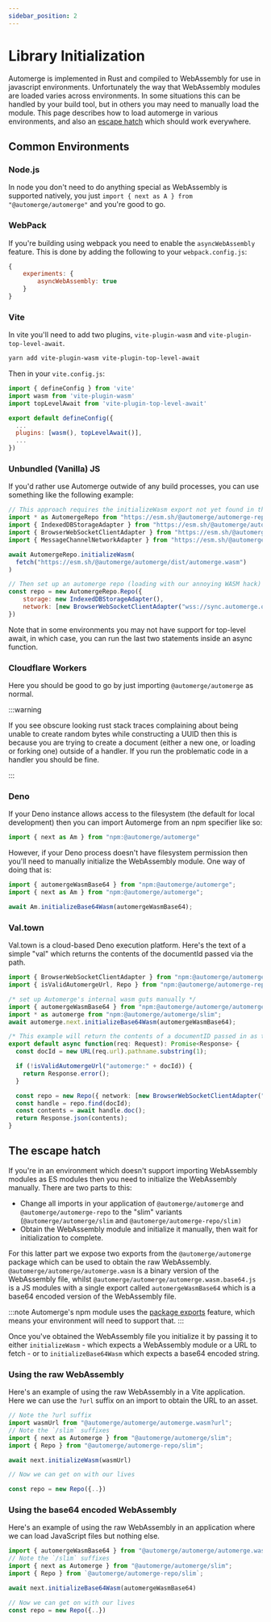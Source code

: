 ```yaml
---
sidebar_position: 2
---
```


# Library Initialization

Automerge is implemented in Rust and compiled to WebAssembly for use in javascript environments. Unfortunately the way that WebAssembly modules are loaded varies across environments. In some situations this can be handled by your build tool, but in others you may need to manually load the module. This page describes how to load automerge in various environments, and also an [escape hatch](#the-escape-hatch) which should work everywhere.

## Common Environments

### Node.js

In node you don't need to do anything special as WebAssembly is supported natively, you just `import { next as A } from "@automerge/automerge"` and you're good to go.

### WebPack

If you're building using webpack you need to enable the `asyncWebAssembly` feature. This is done by adding the following to your `webpack.config.js`:

```javascript
{
    experiments: {
        asyncWebAssembly: true
    }
}
```

### Vite

In vite you'll need to add two plugins, `vite-plugin-wasm` and `vite-plugin-top-level-await`.


```bash
yarn add vite-plugin-wasm vite-plugin-top-level-await
```

Then in your `vite.config.js`:

```javascript
import { defineConfig } from 'vite'
import wasm from 'vite-plugin-wasm'
import topLevelAwait from 'vite-plugin-top-level-await'

export default defineConfig({
  ...
  plugins: [wasm(), topLevelAwait()],
  ...
})
```

### Unbundled (Vanilla) JS

If you'd rather use Automerge outwide of any build processes, you can use something like the following example:

```javascript
// This approach requires the initializeWasm export not yet found in the stable 1.2.1 release.
import * as AutomergeRepo from "https://esm.sh/@automerge/automerge-repo@2.0.0-alpha.14/slim?bundle-deps"
import { IndexedDBStorageAdapter } from "https://esm.sh/@automerge/automerge-repo-storage-indexeddb@2.0.0-alpha.14?bundle-deps"
import { BrowserWebSocketClientAdapter } from "https://esm.sh/@automerge/automerge-repo-network-websocket@2.0.0-alpha.14?bundle-deps"
import { MessageChannelNetworkAdapter } from "https://esm.sh/@automerge/automerge-repo-network-messagechannel@2.0.0-alpha.14?bundle-deps"

await AutomergeRepo.initializeWasm(
  fetch("https://esm.sh/@automerge/automerge/dist/automerge.wasm")
)

// Then set up an automerge repo (loading with our annoying WASM hack)
const repo = new AutomergeRepo.Repo({
    storage: new IndexedDBStorageAdapter(),
    network: [new BrowserWebSocketClientAdapter("wss://sync.automerge.org")],
})
```

Note that in some environments you may not have support for top-level await, in which case, you can run the last two statements inside an async function.

### Cloudflare Workers

Here you should be good to go by just importing `@automerge/automerge` as normal.

:::warning

If you see obscure looking rust stack traces complaining about being unable to create random bytes while constructing a UUID then this is because you are trying to create a document (either a new one, or loading or forking one) outside of a handler. If you run the problematic code in a handler you should be fine.

:::


### Deno

If your Deno instance allows access to the filesystem (the default for local development) then you can import Automerge from an npm specifier like so:

```typescript
import { next as Am } from "npm:@automerge/automerge"
```

However, if your Deno process doesn't have filesystem permission then you'll need to manually initialize the WebAssembly module. One way of doing that is:

```typescript
import { automergeWasmBase64 } from "npm:@automerge/automerge";
import { next as Am } from "npm:@automerge/automerge";

await Am.initializeBase64Wasm(automergeWasmBase64);
```

### Val.town

Val.town is a cloud-based Deno execution platform. Here's the text of a simple "val" which returns the contents of the documentId passed via the path.

```typescript
import { BrowserWebSocketClientAdapter } from "npm:@automerge/automerge-repo-network-websocket";
import { isValidAutomergeUrl, Repo } from "npm:@automerge/automerge-repo/slim";

/* set up Automerge's internal wasm guts manually */
import { automergeWasmBase64 } from "npm:@automerge/automerge/automerge.wasm.base64.js";
import * as automerge from "npm:@automerge/automerge/slim";
await automerge.next.initializeBase64Wasm(automergeWasmBase64);

/* This example will return the contents of a documentID passed in as the path as JSON. */
export default async function(req: Request): Promise<Response> {
  const docId = new URL(req.url).pathname.substring(1);

  if (!isValidAutomergeUrl("automerge:" + docId)) {
    return Response.error();
  }

  const repo = new Repo({ network: [new BrowserWebSocketClientAdapter("wss://sync.automerge.org")] });
  const handle = repo.find(docId);
  const contents = await handle.doc();
  return Response.json(contents);
}
```

## The escape hatch

If you're in an environment which doesn't support importing WebAssembly modules as ES modules then you need to initialize the WebAssembly manually. There are two parts to this:

* Change all imports in your application of `@automerge/automerge` and `@automerge/automerge-repo` to the "slim" variants (`@automerge/automerge/slim` and `@automerge/automerge-repo/slim)`
* Obtain the WebAssembly module and initialize it manually, then wait for initialization to complete.

For this latter part we expose two exports from the `@automerge/automerge` package which can be used to obtain the raw WebAssembly. `@automerge/automerge/automerge.wasm` is a binary version of the WebAssembly file, whilst `@automerge/automerge/automerge.wasm.base64.js` is a JS modules with a single export called `automergeWasmBase64` which is a base64 encoded version of the WebAssembly file.

:::note
Automerge's npm module uses the [package exports](https://nodejs.org/api/packages.html#exports) feature, which means your environment will need to support that.
:::

Once you've obtained the WebAssembly file you initialize it by passing it to either `initializeWasm` - which expects a WebAssembly module or a URL to fetch - or to `initializeBase64Wasm` which expects a base64 encoded string.

### Using the raw WebAssembly

Here's an example of using the raw WebAssembly in a Vite application. Here we can use the `?url` suffix on an import to obtain the URL to an asset.

```javascript
// Note the ?url suffix
import wasmUrl from "@automerge/automerge/automerge.wasm?url";
// Note the `/slim` suffixes
import { next as Automerge } from "@automerge/automerge/slim";
import { Repo } from "@automerge/automerge-repo/slim";

await next.initializeWasm(wasmUrl)

// Now we can get on with our lives

const repo = new Repo({..})
```

### Using the base64 encoded WebAssembly

Here's an example of using the raw WebAssembly in an application where we can load JavaScript files but nothing else.

```javascript
import { automergeWasmBase64 } from "@automerge/automerge/automerge.wasm.base64.js";
// Note the `/slim` suffixes
import { next as Automerge } from "@automerge/automerge/slim";
import { Repo } from `@automerge/automerge-repo/slim`;

await next.initializeBase64Wasm(automergeWasmBase64)

// Now we can get on with our lives
const repo = new Repo({..})
```

